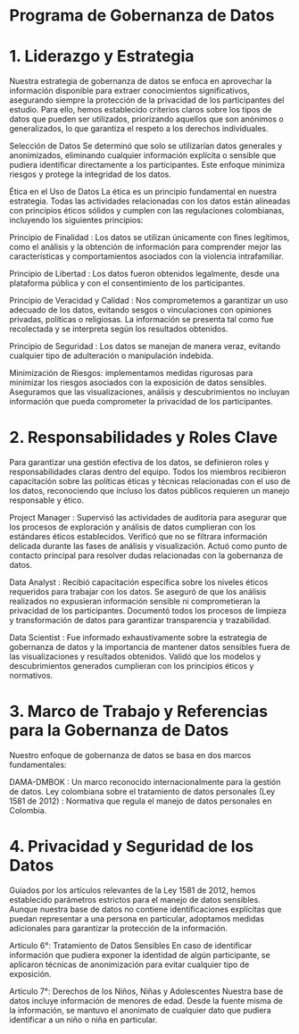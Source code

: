 # Programa de Gobernanza de Datos

# 1. Liderazgo y Estrategia
Nuestra estrategia de gobernanza de datos se enfoca en aprovechar la información disponible para extraer conocimientos significativos, asegurando siempre la protección de la privacidad de los participantes del estudio. Para ello, hemos establecido criterios claros sobre los tipos de datos que pueden ser utilizados, priorizando aquellos que son anónimos o generalizados, lo que garantiza el respeto a los derechos individuales.

Selección de Datos
Se determinó que solo se utilizarían datos generales y anonimizados, eliminando cualquier información explícita o sensible que pudiera identificar directamente a los participantes. Este enfoque minimiza riesgos y protege la integridad de los datos.

Ética en el Uso de Datos
La ética es un principio fundamental en nuestra estrategia. Todas las actividades relacionadas con los datos están alineadas con principios éticos sólidos y cumplen con las regulaciones colombianas, incluyendo los siguientes principios:

Principio de Finalidad : Los datos se utilizan únicamente con fines legítimos, como el análisis y la obtención de información para comprender mejor las características y comportamientos asociados con la violencia intrafamiliar.

Principio de Libertad : Los datos fueron obtenidos legalmente, desde una plataforma pública y con el consentimiento de los participantes.

Principio de Veracidad y Calidad : Nos comprometemos a garantizar un uso adecuado de los datos, evitando sesgos o vinculaciones con opiniones privadas, políticas o religiosas. La información se presenta tal como fue recolectada y se interpreta según los resultados obtenidos.

Principio de Seguridad : Los datos se manejan de manera veraz, evitando cualquier tipo de adulteración o manipulación indebida.

Minimización de Riesgos: implementamos medidas rigurosas para minimizar los riesgos asociados con la exposición de datos sensibles. Aseguramos que las visualizaciones, análisis y descubrimientos no incluyan información que pueda comprometer la privacidad de los participantes.

# 2. Responsabilidades y Roles Clave
Para garantizar una gestión efectiva de los datos, se definieron roles y responsabilidades claras dentro del equipo. Todos los miembros recibieron capacitación sobre las políticas éticas y técnicas relacionadas con el uso de los datos, reconociendo que incluso los datos públicos requieren un manejo responsable y ético.

Project Manager :
Supervisó las actividades de auditoría para asegurar que los procesos de exploración y análisis de datos cumplieran con los estándares éticos establecidos.
Verificó que no se filtrara información delicada durante las fases de análisis y visualización.
Actuó como punto de contacto principal para resolver dudas relacionadas con la gobernanza de datos.

Data Analyst :
Recibió capacitación específica sobre los niveles éticos requeridos para trabajar con los datos.
Se aseguró de que los análisis realizados no expusieran información sensible ni comprometieran la privacidad de los participantes.
Documentó todos los procesos de limpieza y transformación de datos para garantizar transparencia y trazabilidad.

Data Scientist :
Fue informado exhaustivamente sobre la estrategia de gobernanza de datos y la importancia de mantener datos sensibles fuera de las visualizaciones y resultados obtenidos. Validó que los modelos y descubrimientos generados cumplieran con los principios éticos y normativos.

# 3. Marco de Trabajo y Referencias para la Gobernanza de Datos
Nuestro enfoque de gobernanza de datos se basa en dos marcos fundamentales:

DAMA-DMBOK : Un marco reconocido internacionalmente para la gestión de datos.
Ley colombiana sobre el tratamiento de datos personales (Ley 1581 de 2012) : Normativa que regula el manejo de datos personales en Colombia.

# 4. Privacidad y Seguridad de los Datos
Guiados por los artículos relevantes de la Ley 1581 de 2012, hemos establecido parámetros estrictos para el manejo de datos sensibles. Aunque nuestra base de datos no contiene identificaciones explícitas que puedan representar a una persona en particular, adoptamos medidas adicionales para garantizar la protección de la información.

Artículo 6°: Tratamiento de Datos Sensibles
En caso de identificar información que pudiera exponer la identidad de algún participante, se aplicaron técnicas de anonimización para evitar cualquier tipo de exposición.

Artículo 7°: Derechos de los Niños, Niñas y Adolescentes
Nuestra base de datos incluye información de menores de edad. Desde la fuente misma de la información, se mantuvo el anonimato de cualquier dato que pudiera identificar a un niño o niña en particular.





